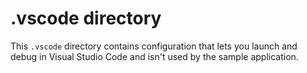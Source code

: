 # .vscode directory

This `.vscode` directory contains configuration that lets you launch and debug in Visual Studio Code and isn't used by the sample application.
